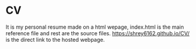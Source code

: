 # CV
It is my personal resume made on a html wepage, index.html is the main reference file and rest are the source files.
https://shrey6162.github.io/CV/ is the direct link to the hosted webpage.
